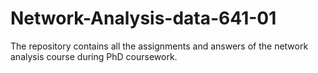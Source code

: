 # Network-Analysis-data-641-01
The repository contains all the assignments and answers of the network analysis course during PhD coursework.
